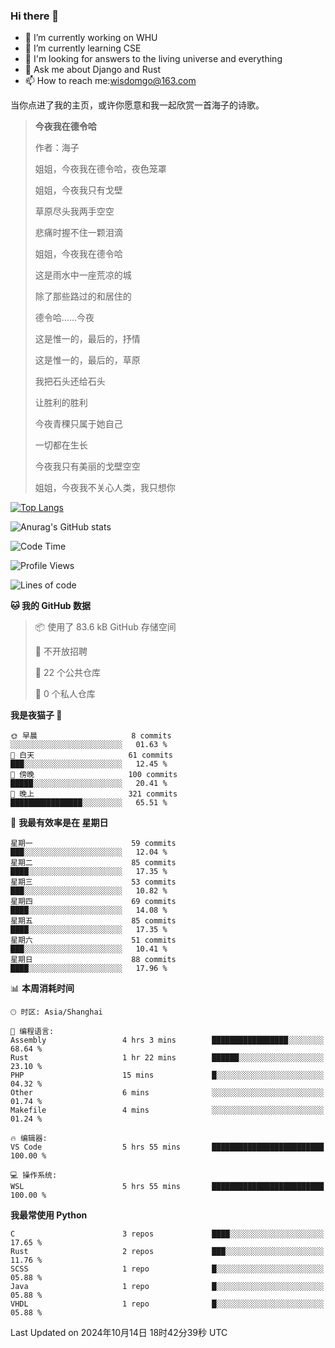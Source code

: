 ### Hi there 👋



- 🔭 I’m currently working on WHU
- 🌱 I’m currently learning CSE
- 🤔 I'm looking for answers to the living universe and everything
- 💬 Ask me about Django and Rust
- 📫 How to reach me:wisdomgo@163.com

当你点进了我的主页，或许你愿意和我一起欣赏一首海子的诗歌。

>**今夜我在德令哈**
>
>作者：海子
>
>姐姐，今夜我在德令哈，夜色笼罩
>
>姐姐，今夜我只有戈壁
>
>草原尽头我两手空空
>
>悲痛时握不住一颗泪滴
>
>姐姐，今夜我在德令哈
>
>这是雨水中一座荒凉的城
>
>除了那些路过的和居住的
>
>德令哈......今夜
>
>这是惟一的，最后的，抒情
>
>这是惟一的，最后的，草原
>
>我把石头还给石头
>
>让胜利的胜利
>
>今夜青稞只属于她自己
>
>一切都在生长
>
>今夜我只有美丽的戈壁空空
>
>姐姐，今夜我不关心人类，我只想你



[![Top Langs](https://github-readme-stats.vercel.app/api/top-langs/?username=wisdomgo&theme=onedark)](https://github.com/anuraghazra/github-readme-stats)

![Anurag's GitHub stats](https://github-readme-stats.vercel.app/api?username=wisdomgo&hide=contribs,stars&theme=synthwave)

<!--START_SECTION:waka-->
![Code Time](http://img.shields.io/badge/Code%20Time-278%20hrs%2013%20mins-blue)

![Profile Views](http://img.shields.io/badge/%E4%B8%AA%E4%BA%BA%E8%B5%84%E6%96%99%E8%A7%82%E7%9C%8B%E6%AC%A1%E6%95%B0-4-blue)

![Lines of code](https://img.shields.io/badge/%E4%BB%8E%E3%80%8CHello%20World%E3%80%8D%E8%B5%B7%E6%88%91%E5%B7%B2%E7%BB%8F%E5%86%99%E4%BA%86-638.8%20thousand%20%E8%A1%8C%E4%BB%A3%E7%A0%81-blue)

**🐱 我的 GitHub 数据** 

> 📦  使用了 83.6 kB GitHub 存储空间 
 > 
> 🚫 不开放招聘
 > 
> 📜 22 个公共仓库 
 > 
> 🔑 0 个私人仓库 
 > 
**我是夜猫子 🦉** 

```text
🌞 早晨                     8 commits           ░░░░░░░░░░░░░░░░░░░░░░░░░   01.63 % 
🌆 白天                     61 commits          ███░░░░░░░░░░░░░░░░░░░░░░   12.45 % 
🌃 傍晚                     100 commits         █████░░░░░░░░░░░░░░░░░░░░   20.41 % 
🌙 晚上                     321 commits         ████████████████░░░░░░░░░   65.51 % 
```
📅 **我最有效率是在 星期日** 

```text
星期一                      59 commits          ███░░░░░░░░░░░░░░░░░░░░░░   12.04 % 
星期二                      85 commits          ████░░░░░░░░░░░░░░░░░░░░░   17.35 % 
星期三                      53 commits          ███░░░░░░░░░░░░░░░░░░░░░░   10.82 % 
星期四                      69 commits          ████░░░░░░░░░░░░░░░░░░░░░   14.08 % 
星期五                      85 commits          ████░░░░░░░░░░░░░░░░░░░░░   17.35 % 
星期六                      51 commits          ███░░░░░░░░░░░░░░░░░░░░░░   10.41 % 
星期日                      88 commits          ████░░░░░░░░░░░░░░░░░░░░░   17.96 % 
```


📊 **本周消耗时间** 

```text
🕑︎ 时区: Asia/Shanghai

💬 编程语言: 
Assembly                 4 hrs 3 mins        █████████████████░░░░░░░░   68.64 % 
Rust                     1 hr 22 mins        ██████░░░░░░░░░░░░░░░░░░░   23.10 % 
PHP                      15 mins             █░░░░░░░░░░░░░░░░░░░░░░░░   04.32 % 
Other                    6 mins              ░░░░░░░░░░░░░░░░░░░░░░░░░   01.74 % 
Makefile                 4 mins              ░░░░░░░░░░░░░░░░░░░░░░░░░   01.24 % 

🔥 编辑器: 
VS Code                  5 hrs 55 mins       █████████████████████████   100.00 % 

💻 操作系统: 
WSL                      5 hrs 55 mins       █████████████████████████   100.00 % 
```

**我最常使用 Python** 

```text
C                        3 repos             ████░░░░░░░░░░░░░░░░░░░░░   17.65 % 
Rust                     2 repos             ███░░░░░░░░░░░░░░░░░░░░░░   11.76 % 
SCSS                     1 repo              █░░░░░░░░░░░░░░░░░░░░░░░░   05.88 % 
Java                     1 repo              █░░░░░░░░░░░░░░░░░░░░░░░░   05.88 % 
VHDL                     1 repo              █░░░░░░░░░░░░░░░░░░░░░░░░   05.88 % 
```




 Last Updated on 2024年10月14日 18时42分39秒 UTC
<!--END_SECTION:waka-->
